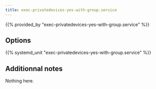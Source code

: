 ```yaml
---
title: exec-privatedevices-yes-with-group.service
---
```


{{% provided_by "exec-privatedevices-yes-with-group.service" %}}

## Options

{{% systemd_unit "exec-privatedevices-yes-with-group.service" %}}

## Additionnal notes

Nothing here.